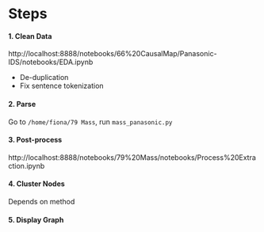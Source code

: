# Steps

#### 1. Clean Data
http://localhost:8888/notebooks/66%20CausalMap/Panasonic-IDS/notebooks/EDA.ipynb
* De-duplication
* Fix sentence tokenization

#### 2. Parse
Go to `/home/fiona/79 Mass`, run `mass_panasonic.py`

#### 3. Post-process
http://localhost:8888/notebooks/79%20Mass/notebooks/Process%20Extraction.ipynb

#### 4. Cluster Nodes
Depends on method

#### 5. Display Graph
